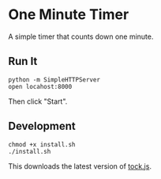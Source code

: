 # One Minute Timer

A simple timer that counts down one minute.

## Run It

```
python -m SimpleHTTPServer
open locahost:8000
```

Then click "Start".

## Development

```
chmod +x install.sh
./install.sh
```

This downloads the latest version of [tock.js](https://github.com/mrchimp/tock).

